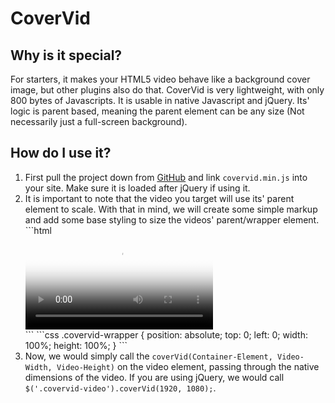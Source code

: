 CoverVid
========

Why is it special?
------------------

For starters, it makes your HTML5 video behave like a background cover image, but other plugins also do that. CoverVid is very lightweight, with only 800 bytes of Javascripts. It is usable in native Javascript and jQuery. Its' logic is parent based, meaning the parent element can be any size (Not necessarily just a full-screen background).

How do I use it?
----------------

<ol>
    <li>First pull the project down from <a href="http://github.com/stefanerickson/covervid">GitHub</a> and link <code>covervid.min.js</code> into your site. Make sure it is loaded after jQuery if using it.</li>
    <li>It is important to note that the video you target will use its' parent element to scale. With that in mind, we will create some simple markup and add some base styling to size the videos' parent/wrapper element.</li>
```html
<div class="covervid-wrapper">
    <video class="covervid-video" autoplay loop poster="img/video-fallback.png">
        <source src="videos/clouds.webm" type="video/webm">
        <source src="videos/clouds.mp4" type="video/mp4">
    </video>
</div>
 ```
 ```css
.covervid-wrapper {
    position: absolute;
    top: 0;
    left: 0;
    width: 100%;
    height: 100%;
}
 ```
    <li>Now, we would simply call the <code>coverVid(Container-Element, Video-Width, Video-Height)</code> on the video element, passing through the native dimensions of the video. If you are using jQuery, we would call <code>$('.covervid-video').coverVid(1920, 1080);</code>.</li>
</ol>
